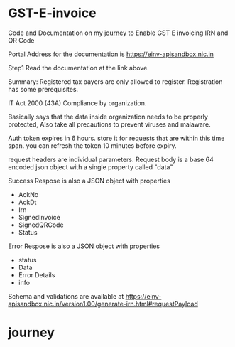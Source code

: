 # GST-E-invoice
Code and Documentation on my [journey](#journey) to Enable GST E invoicing IRN and QR Code

Portal Address for the documentation is https://einv-apisandbox.nic.in

Step1 Read the documentation at the link above. 

Summary: Registered tax payers are only allowed to register. Registration has some prerequisites. 

IT Act 2000 (43A) Compliance by organization. 

Basically says that the data inside organization needs to be properly protected, Also take all precautions to prevent viruses and malaware. 

Auth token expires in 6 hours. store it for requests that are within this time span. you can refresh the token 10 minutes before expiry.

request headers are individual parameters. 
Request body is a base 64 encoded json object with a single property called "data"

Success Respose is also a JSON object with properties

* AckNo
* AckDt
* Irn
* SignedInvoice
* SignedQRCode
* Status

Error Respose is also a JSON object with properties
* status
* Data
* Error Details
* info

Schema and validations are available at https://einv-apisandbox.nic.in/version1.00/generate-irn.html#requestPayload
# journey
